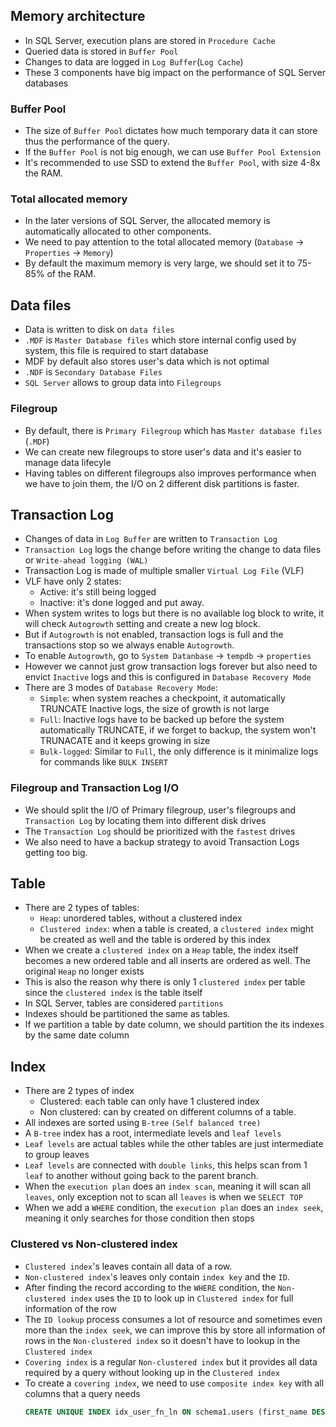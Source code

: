 ## Memory architecture
- In SQL Server, execution plans are stored in `Procedure Cache`
- Queried data is stored in `Buffer Pool`
- Changes to data are logged in `Log Buffer`(`Log Cache`)
- These 3 components have big impact on the performance of SQL Server databases

### Buffer Pool
- The size of `Buffer Pool` dictates how much temporary data it can store thus the performance of the query. 
- If the `Buffer Pool` is not big enough, we can use `Buffer Pool Extension`
- It's recommended to use SSD to extend the `Buffer Pool`, with size 4-8x the RAM.

### Total allocated memory
- In the later versions of SQL Server, the allocated memory is automatically allocated to other components.
- We need to pay attention to the total allocated memory (`Database` -> `Properties` -> `Memory`)
- By default the maximum memory is very large, we should set it to 75-85% of the RAM.

## Data files
- Data is written to disk on `data files`
- `.MDF` is `Master Database files` which store internal config used by system, this file is required to start database
- MDF by default also stores user's data which is not optimal
- `.NDF` is `Secondary Database Files`
- `SQL Server` allows to group data into `Filegroups` 

### Filegroup
- By default, there is `Primary Filegroup` which has `Master database files` (`.MDF`)
- We can create new filegroups to store user's data and it's easier to manage data lifecyle
- Having tables on different filegroups also improves performance when we have to join them, the I/O on 2 different disk partitions is faster.

## Transaction Log
- Changes of data in `Log Buffer` are written to `Transaction Log`
- `Transaction Log` logs the change before writing the change to data files or `Write-ahead logging (WAL)`
- Transaction Log is made of multiple smaller `Virtual Log File` (VLF)
- VLF have only 2 states:
  - Active: it's still being logged
  - Inactive: it's done logged and put away.
- When system writes to logs but there is no available log block to write, it will check `Autogrowth` setting and create a new log block.
- But if `Autogrowth` is not enabled, transaction logs is full and the transactions stop so we always enable `Autogrowth`.
- To enable `Autogrowth`, go to `System Datanbase` -> `tempdb` -> `properties` 
- However we cannot just grow transaction logs forever but also need to envict `Inactive` logs and this is configured in `Database Recovery Mode`
- There are 3 modes of `Database Recovery Mode`:
  - `Simple`: when system reaches a checkpoint, it automatically TRUNCATE Inactive logs, the size of growth is not large
  - `Full`: Inactive logs have to be backed up before the system automatically TRUNCATE, if we forget to backup, the system won't TRUNACATE and it keeps growing in size
  - `Bulk-logged`: Similar to `Full`, the only difference is it minimalize logs for commands like `BULK INSERT`

### Filegroup and Transaction Log I/O
- We should split the I/O of Primary filegroup, user's filegroups and `Transaction Log` by locating them into different disk drives
- The `Transaction Log` should be prioritized with the `fastest` drives
- We also need to have a backup strategy to avoid Transaction Logs getting too big.

## Table
- There are 2 types of tables:
  - `Heap`: unordered tables, without a clustered index
  - `Clustered index`: when a table is created, a `clustered index` might be created as well and the table is ordered by this index
- When we create a `clustered index` on a `Heap` table, the index itself becomes a new ordered table and all inserts are ordered as well. The original `Heap` no longer exists
- This is also the reason why there is only 1 `clustered index` per table since the `clustered index` is the table itself
- In SQL Server, tables are considered `partitions`
- Indexes should be partitioned the same as tables.
- If we partition a table by date column, we should partition the its indexes by the same date column

## Index
- There are 2 types of index
  - Clustered: each table can only have 1 clustered index
  - Non clustered: can by created on different columns of a table.
- All indexes are sorted using `B-tree` `(Self balanced tree)`
- A `B-tree` index has a root, intermediate levels and `leaf levels`
- `Leaf levels` are actual tables while the other tables are just intermediate to group leaves
- `Leaf levels` are connected with `double links`, this helps scan from 1 `leaf` to another without going back to the parent branch.
- When the `execution plan` does an `index scan`, meaning it will scan all `leaves`, only exception not to scan all `leaves` is when we `SELECT TOP`
- When we add a `WHERE` condition, the `execution plan` does an `index seek`, meaning it only searches for those condition then stops

### Clustered vs Non-clustered index
- `Clustered index`'s leaves contain all data of a row. 
- `Non-clustered index`'s leaves only contain `index key` and the `ID`.
- After finding the record according to the `WHERE` condition, the `Non-clustered index` uses the `ID` to look up in `Clustered index` for full information of the row
- The `ID lookup` process consumes a lot of resource and sometimes even more than the `index seek`, we can improve this by store all information of rows in the `Non-clustered index` so it doesn't have to lookup in the `Clustered index`
- `Covering index` is a regular `Non-clustered index` but it provides all data required by a query without looking up in the `Clustered index`
- To create a `covering index`, we need to use `composite index key` with all columns that a query needs
  ```sql
  CREATE UNIQUE INDEX idx_user_fn_ln ON schema1.users (first_name DESC, last_name ASC);
  ```